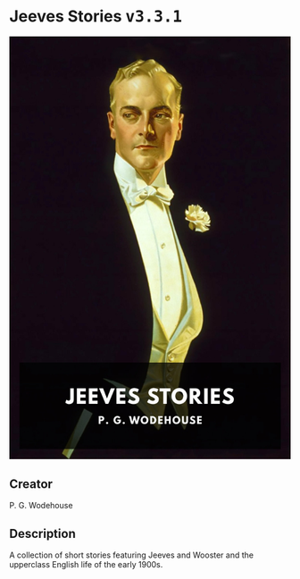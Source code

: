 
# Jeeves Stories <kbd>v3.3.1</kbd>

<center>
  <img src="./cover-1024.jpg"/>
</center>

## Creator
P. G. Wodehouse

## Description
A collection of short stories featuring Jeeves and Wooster and the upperclass English life of the early 1900s.
